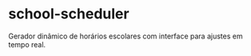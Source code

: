 # school-scheduler

Gerador dinâmico de horários escolares com interface para ajustes em tempo real.
